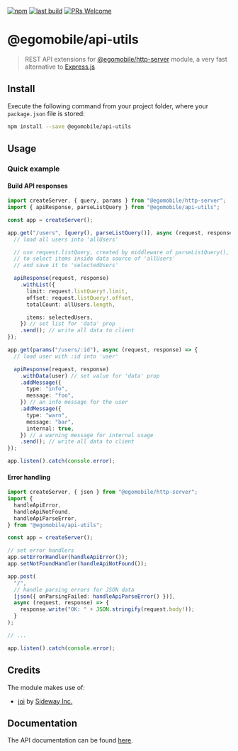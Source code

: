 [![npm](https://img.shields.io/npm/v/@egomobile/api-utils.svg)](https://www.npmjs.com/package/@egomobile/api-utils)
[![last build](https://img.shields.io/github/workflow/status/egomobile/node-api-utils/Publish)](https://github.com/egomobile/node-api-utils/actions?query=workflow%3APublish)
[![PRs Welcome](https://img.shields.io/badge/PRs-welcome-brightgreen.svg?style=flat-square)](https://github.com/egomobile/node-api-utils/pulls)

# @egomobile/api-utils

> REST API extensions for [@egomobile/http-server](https://github.com/egomobile/node-http-server) module, a very fast alternative to [Express.js](http://expressjs.com/)

## Install

Execute the following command from your project folder, where your
`package.json` file is stored:

```bash
npm install --save @egomobile/api-utils
```

## Usage

### Quick example

#### Build API responses

```typescript
import createServer, { query, params } from "@egomobile/http-server";
import { apiResponse, parseListQuery } from "@egomobile/api-utils";

const app = createServer();

app.get("/users", [query(), parseListQuery()], async (request, response) => {
  // load all users into 'allUsers'

  // use request.listQuery, created by middleware of parseListQuery(),
  // to select items inside data source of 'allUsers'
  // and save it to 'selectedUsers'

  apiResponse(request, response)
    .withList({
      limit: request.listQuery!.limit,
      offset: request.listQuery!.offset,
      totalCount: allUsers.length,

      items: selectedUsers,
    }) // set list for 'data' prop
    .send(); // write all data to client
});

app.get(params("/users/:id"), async (request, response) => {
  // load user with :id into 'user'

  apiResponse(request, response)
    .withData(user) // set value for 'data' prop
    .addMessage({
      type: "info",
      message: "foo",
    }) // an info message for the user
    .addMessage({
      type: "warn",
      message: "bar",
      internal: true,
    }) // a warning message for internal usage
    .send(); // write all data to client
});

app.listen().catch(console.error);
```

#### Error handling

```typescript
import createServer, { json } from "@egomobile/http-server";
import {
  handleApiError,
  handleApiNotFound,
  handleApiParseError,
} from "@egomobile/api-utils";

const app = createServer();

// set error handlers
app.setErrorHandler(handleApiError());
app.setNotFoundHandler(handleApiNotFound());

app.post(
  "/",
  // handle parsing errors for JSON data
  [json({ onParsingFailed: handleApiParseError() })],
  async (request, response) => {
    response.write("OK: " + JSON.stringify(request.body!));
  }
);

// ...

app.listen().catch(console.error);
```

## Credits

The module makes use of:

- [joi](https://joi.dev/) by [Sideway Inc.](https://github.com/sideway)

## Documentation

The API documentation can be found
[here](https://egomobile.github.io/node-api-utils/).
